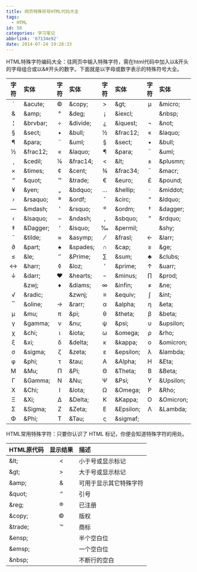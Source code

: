 ```yaml
---
title: 网页特殊符号HTML代码大全
tags:
  - HTML
id: 58
categories: 学习笔记
abbrlink: '67134e92'
date: 2014-07-24 19:28:33
---
```


HTML特殊字符编码大全：往网页中输入特殊字符，需在html代码中加入以&开头的字母组合或以&#开头的数字。下面就是以字母或数字表示的特殊符号大全。

|字符|实体|字符|实体|字符|实体|字符|实体|
|:--:|:--|:--:|:--|:--:|:--|:--:|:--|
|´|&amp;acute;|©|&amp;copy;|>|&amp;gt;|µ|&amp;micro;|
|&|&amp;amp;|°|&amp;deg;|¡|&amp;iexcl;| |&amp;nbsp;|
|¦|&amp;brvbar;|÷|&amp;divide;|¿|&amp;iquest;|¬|&amp;not;|
|§|&amp;sect;|•|&amp;bull;|½|&amp;frac12;|«|&amp;laquo;|
|¶|&amp;para;|¨|&amp;uml;|§|&amp;sect;|•|&amp;bull;|
|½|	&amp;frac12;|«|&amp;laquo;|¶|&amp;para;|¨|&amp;uml;|
|¸|	&amp;cedil;|¼|&amp;frac14;|<|&amp;lt;|±|&amp;plusmn;|
|×|	&amp;times;|¢|&amp;cent;|¾|&amp;frac34;|¯|&amp;macr;|
|“|&amp;quot;|™|&amp;trade;|€|&amp;euro;|£|&amp;pound;|
|¥|&amp;yen;|„|&amp;bdquo;|…|&amp;hellip;|·|&amp;middot;|
|›|	&amp;rsaquo;|ª|&amp;ordf;|ˆ|&amp;circ;|“|&amp;ldquo;|
|—|&amp;mdash;|’|&amp;rsquo;|º|&amp;ordm;|†|&amp;dagger;|
|‹|&amp;lsaquo;|–|&amp;ndash;|‚|&amp;sbquo;|”|&amp;rdquo;|
|‡|&amp;Dagger;|‘|&amp;lsquo;|‰|&amp;permil;|&shy;|&amp;shy;|
|˜|	&amp;tilde;|≈|&amp;asymp;|⁄|&amp;frasl;|←|&amp;larr;|
|∂|&amp;part;|♠|&amp;spades;|∩|&amp;cap;|≥|&amp;ge;|
|≤|&amp;le;|″|&amp;Prime;|∑|&amp;sum;|♣|&amp;clubs;|
|↔|&amp;harr;|◊|&amp;loz;|′|&amp;prime;|↑|&amp;uarr;|
|↓|&amp;darr;|♥|&amp;hearts;|−|&amp;minus;|∏|&amp;prod;|
|‍|&amp;zwj;|♦|&amp;diams;|∞|&amp;infin;|≠|&amp;ne;|
|√|&amp;radic;|‌	|&amp;zwnj;|≡|&amp;equiv;|∫|&amp;int;|
|‾|&amp;oline;|→|&amp;rarr;|α|&amp;alpha;|η|&amp;eta;|
|μ|&amp;mu;|π|&amp;pi;|θ|&amp;theta;|β|&amp;beta;|
|γ|&amp;gamma;|ν|&amp;nu;|ψ|&amp;psi;|υ|&amp;upsilon;|
|χ|&amp;chi;|ι|&amp;iota;|ω|&amp;omega;|ρ|&amp;rho;|
|ξ|&amp;xi;|δ|&amp;delta;|κ|&amp;kappa;|ο|&amp;omicron;|
|σ|&amp;sigma;|ζ|&amp;zeta;|ε|&amp;epsilon;|λ|&amp;lambda;|
|φ|&amp;phi;|τ|&amp;tau;|Α|&amp;Alpha;|Η|&amp;Eta;|
|Μ|&amp;Mu;|Π|&amp;Pi;|Θ|&amp;Theta;|Β|&amp;Beta;|
|Γ|&amp;Gamma;|Ν|&amp;Nu;|Ψ|&amp;Psi;|Υ|&amp;Upsilon;|
|Χ|&amp;Chi;|Ι|&amp;Iota;|Ω|&amp;Omega;|Ρ|&amp;Rho;|
|Ξ|&amp;Xi;|Δ|&amp;Delta;|Κ|&amp;Kappa;|Ο|&amp;Omicron;|
|Σ|&amp;Sigma;|Ζ|&amp;Zeta;|Ε|&amp;Epsilon;|Λ|&amp;Lambda;|
|Φ|&amp;Phi;|Τ|&amp;Tau;|ς|&amp;sigmaf;|

HTML常用特殊字符：只要你认识了 HTML 标记，你便会知道特殊字符的用处。

|HTML原代码 | 显示结果 | 描述|
|:------|:--:|:-----------|
|&amp;lt;|<|小于号或显示标记|
|&amp;gt;|>|大于号或显示标记|
|&amp;amp;|&|可用于显示其它特殊字符|
|&amp;quot;|“|引号|
|&amp;reg;|®|已注册|
|&amp;copy;|©|版权|
|&amp;trade;|™|商标|
|&amp;ensp;|	|半个空白位|
|&amp;emsp;|	|一个空白位|
|&amp;nbsp;|	|不断行的空白|